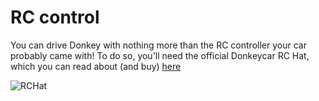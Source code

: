 # RC control
You can drive Donkey with nothing more than the RC controller your car probably came with! To do so, you'll need the official Donkeycar RC Hat, which you can read about (and buy) [here](https://www.diyrobocars.com/2024/12/22/using-the-rc-hat/)

![RCHat](RCHat.jpg)




